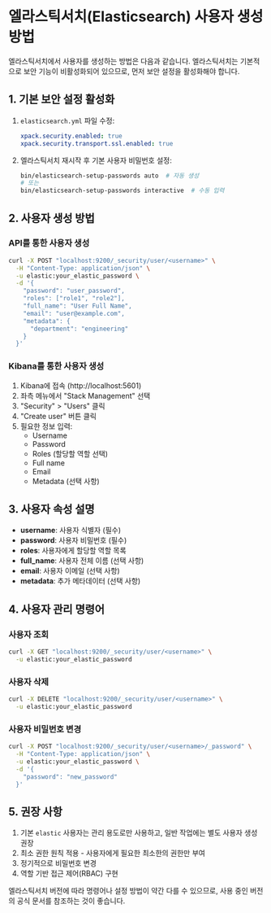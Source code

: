 # 엘라스틱서치(Elasticsearch) 사용자 생성 방법

엘라스틱서치에서 사용자를 생성하는 방법은 다음과 같습니다. 엘라스틱서치는 기본적으로 보안 기능이 비활성화되어 있으므로, 먼저 보안 설정을 활성화해야 합니다.

## 1. 기본 보안 설정 활성화

1. `elasticsearch.yml` 파일 수정:
   ```yaml
   xpack.security.enabled: true
   xpack.security.transport.ssl.enabled: true
   ```

2. 엘라스틱서치 재시작 후 기본 사용자 비밀번호 설정:
   ```bash
   bin/elasticsearch-setup-passwords auto  # 자동 생성
   # 또는
   bin/elasticsearch-setup-passwords interactive  # 수동 입력
   ```

## 2. 사용자 생성 방법

### API를 통한 사용자 생성

```bash
curl -X POST "localhost:9200/_security/user/<username>" \
  -H "Content-Type: application/json" \
  -u elastic:your_elastic_password \
  -d '{
    "password": "user_password",
    "roles": ["role1", "role2"],
    "full_name": "User Full Name",
    "email": "user@example.com",
    "metadata": {
      "department": "engineering"
    }
  }'
```

### Kibana를 통한 사용자 생성

1. Kibana에 접속 (http://localhost:5601)
2. 좌측 메뉴에서 "Stack Management" 선택
3. "Security" > "Users" 클릭
4. "Create user" 버튼 클릭
5. 필요한 정보 입력:
   - Username
   - Password
   - Roles (할당할 역할 선택)
   - Full name
   - Email
   - Metadata (선택 사항)

## 3. 사용자 속성 설명

- **username**: 사용자 식별자 (필수)
- **password**: 사용자 비밀번호 (필수)
- **roles**: 사용자에게 할당할 역할 목록
- **full_name**: 사용자 전체 이름 (선택 사항)
- **email**: 사용자 이메일 (선택 사항)
- **metadata**: 추가 메타데이터 (선택 사항)

## 4. 사용자 관리 명령어

### 사용자 조회
```bash
curl -X GET "localhost:9200/_security/user/<username>" \
  -u elastic:your_elastic_password
```

### 사용자 삭제
```bash
curl -X DELETE "localhost:9200/_security/user/<username>" \
  -u elastic:your_elastic_password
```

### 사용자 비밀번호 변경
```bash
curl -X POST "localhost:9200/_security/user/<username>/_password" \
  -H "Content-Type: application/json" \
  -u elastic:your_elastic_password \
  -d '{
    "password": "new_password"
  }'
```

## 5. 권장 사항

1. 기본 `elastic` 사용자는 관리 용도로만 사용하고, 일반 작업에는 별도 사용자 생성 권장
2. 최소 권한 원칙 적용 - 사용자에게 필요한 최소한의 권한만 부여
3. 정기적으로 비밀번호 변경
4. 역할 기반 접근 제어(RBAC) 구현

엘라스틱서치 버전에 따라 명령어나 설정 방법이 약간 다를 수 있으므로, 사용 중인 버전의 공식 문서를 참조하는 것이 좋습니다.